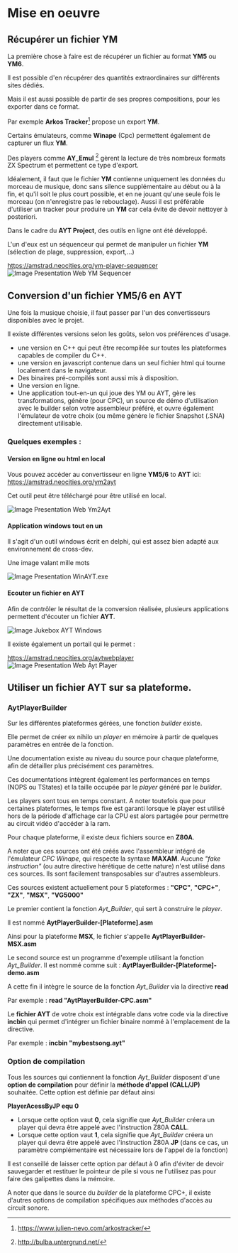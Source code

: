 # Mise en oeuvre

## Récupérer un fichier YM
La première chose à faire est de récupérer un fichier au format **YM5** ou **YM6**. 

Il est possible d'en récupérer des quantités extraordinaires sur différents sites dédiés.

Mais il est aussi possible de partir de ses propres compositions, pour les exporter dans ce format. 

Par exemple **Arkos Tracker**[^1] propose un export **YM**.
 
Certains émulateurs, comme **Winape** (Cpc) permettent également de capturer un flux **YM**.

Des players comme **AY_Emul** [^2] gèrent la lecture de très nombreux formats ZX Spectrum et permettent ce type d'export.

Idéalement, il faut que le fichier **YM** contienne uniquement les données du morceau de musique, donc sans silence supplémentaire au début ou à la fin, et qu'il soit le plus court possible, et en ne jouant qu'une seule fois le morceau (on n'enregistre pas le rebouclage). 
Aussi il est préférable d'utiliser un tracker pour produire un **YM** car cela évite de devoir nettoyer à posteriori.

Dans le cadre du **AYT Project**, des outils en ligne ont été développé. 

L'un d'eux est un séquenceur qui permet de manipuler un fichier **YM** (sélection de plage, suppression, export,...)

https://amstrad.neocities.org/ym-player-sequencer
![Image Presentation Web YM Sequencer ](./images/YMSequencerWeb.jpg)

[^1]: https://www.julien-nevo.com/arkostracker/

[^2]: http://bulba.untergrund.net/


## Conversion d'un fichier YM5/6 en AYT

Une fois la musique choisie, il faut passer par l'un des convertisseurs disponibles avec le projet.
 
Il existe différentes versions selon les goûts, selon vos préférences d'usage.

- une version en C++ qui peut être recompilée sur toutes les plateformes capables de compiler du C++.
- une version en javascript contenue dans un seul fichier html qui tourne localement dans le navigateur. 
- Des binaires pré-compilés sont aussi mis à disposition. 
- Une version en ligne.
- Une application tout-en-un qui joue des YM ou AYT, gère les transformations, génère (pour CPC), un source de démo d'utilisation avec le builder selon votre assembleur préféré, et ouvre également l'émulateur de votre choix (ou même génère le fichier Snapshot (.SNA) directement utilisable. 

 
### Quelques exemples : 
#### Version en ligne ou html en local
Vous pouvez accéder au convertisseur en ligne **YM5/6** to **AYT** ici:
https://amstrad.neocities.org/ym2ayt

Cet outil peut être téléchargé pour être utilisé en local.

![Image Presentation Web Ym2Ayt ](./images/YM2AYTWeb.jpg)

#### Application windows tout en un
Il s'agit d'un outil windows écrit en delphi, qui est assez bien adapté aux environnement de cross-dev.

Une image valant mille mots

![Image Presentation WinAYT.exe ](./images/winAYT.png)


#### Ecouter un fichier en AYT

Afin de contrôler le résultat de la conversion réalisée, plusieurs applications permettent d'écouter un fichier **AYT**.

![Image Jukebox AYT Windows](./images/Jukebox.PNG)

Il existe également un portail qui le permet :

https://amstrad.neocities.org/aytwebplayer
![Image Presentation Web Ayt Player ](./images/AYTPlayerWeb.jpg)



## Utiliser un fichier AYT sur sa plateforme.

### AytPlayerBuilder
Sur les différentes plateformes gérées, une fonction *builder* existe.

Elle permet de créer ex nihilo un *player* en mémoire à partir de quelques paramètres en entrée de la fonction.

Une documentation existe au niveau du source pour chaque plateforme, afin de détailler plus précisément ces paramètres.

Ces documentations intègrent également les performances en temps (NOPS ou TStates) et la taille occupée par le *player* généré par le *builder*.

Les players sont tous en temps constant. A noter toutefois que pour certaines plateformes, le temps fixe est garanti lorsque le player est utilisé hors de la période d'affichage car la CPU est alors partagée pour permettre au circuit vidéo d'accéder à la ram.

Pour chaque plateforme, il existe deux fichiers source en **Z80A**.

A noter que ces sources ont été créés avec l'assembleur intégré de l'émulateur *CPC Winape*, qui respecte la syntaxe **MAXAM**.
Aucune *"fake instruction"* (ou autre directive hérétique de cette nature) n'est utilisé dans ces sources.
Ils sont facilement transposables sur d'autres assembleurs.

Ces sources existent actuellement pour 5 plateformes : **"CPC"**, **"CPC+"**, **"ZX"**, **"MSX"**, **"VG5000"**

Le premier contient la fonction *Ayt_Builder*, qui sert à construire le *player*.

Il est nommé **AytPlayerBuilder-[Plateforme].asm** 

Ainsi pour la plateforme **MSX**, le fichier s'appelle **AytPlayerBuilder-MSX.asm**

Le second source est un programme d'exemple utilisant la fonction *Ayt_Builder*. 
Il est nommé comme suit : **AytPlayerBuilder-[Plateforme]-demo.asm**

A cette fin il intègre le source de la fonction *Ayt_Builder* via la directive **read**
 
Par exemple : **read "AytPlayerBuilder-CPC.asm"**

Le **fichier AYT** de votre choix est intégrable dans votre code via la directive **incbin** qui permet d'intégrer un fichier binaire nommé à l'emplacement de la directive.

Par exemple : **incbin "mybestsong.ayt"**

### Option de compilation
Tous les sources qui contiennent la fonction *Ayt_Builder* disposent d'une **option de compilation** pour définir la **méthode d'appel (CALL/JP)** souhaitée.
Cette option est définie par défaut ainsi

**PlayerAcessByJP	equ 0**

- Lorsque cette option vaut **0**, cela signifie que *Ayt_Builder* créera un player qui devra être appelé avec l'instruction Z80A **CALL**.
- Lorsque cette option vaut **1**, cela signifie que *Ayt_Builder* créera un player qui devra être appelé avec l'instruction Z80A **JP** (dans ce cas, un paramètre complémentaire est nécessaire lors de l'appel de la fonction)

Il est conseillé de laisser cette option par défaut à 0 afin d'éviter de devoir sauvegarder et restituer le pointeur de pile si vous ne l'utilisez pas pour faire des galipettes dans la mémoire.


A noter que dans le source du *builder* de la plateforme CPC+, il existe d'autres options de compilation spécifiques aux méthodes d'accès au circuit sonore.



